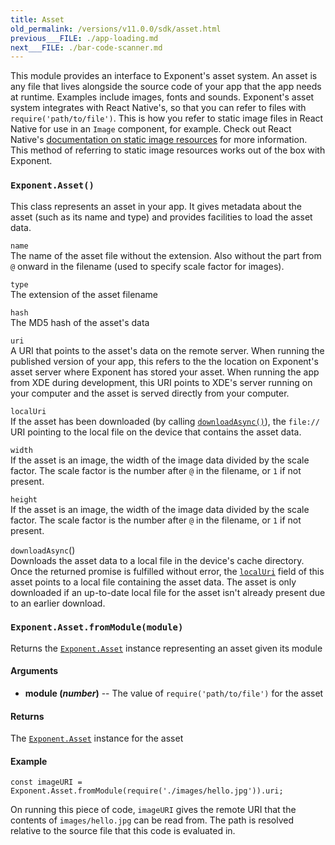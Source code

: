 ```yaml
---
title: Asset
old_permalink: /versions/v11.0.0/sdk/asset.html
previous___FILE: ./app-loading.md
next___FILE: ./bar-code-scanner.md
---
```


This module provides an interface to Exponent's asset system. An asset is any file that lives alongside the source code of your app that the app needs at runtime. Examples include images, fonts and sounds. Exponent's asset system integrates with React Native's, so that you can refer to files with `require('path/to/file')`. This is how you refer to static image files in React Native for use in an `Image` component, for example. Check out React Native's [documentation on static image resources](https://facebook.github.io/react-native/docs/images.html#static-image-resources) for more information. This method of referring to static image resources works out of the box with Exponent.

### `Exponent.Asset()`

This class represents an asset in your app. It gives metadata about the asset (such as its name and type) and provides facilities to load the asset data.

 `name`  
The name of the asset file without the extension. Also without the part from `@` onward in the filename (used to specify scale factor for images).

 `type`  
The extension of the asset filename

 `hash`  
The MD5 hash of the asset's data

 `uri`  
A URI that points to the asset's data on the remote server. When running the published version of your app, this refers to the the location on Exponent's asset server where Exponent has stored your asset. When running the app from XDE during development, this URI points to XDE's server running on your computer and the asset is served directly from your computer.

 `localUri`  
If the asset has been downloaded (by calling [`downloadAsync()`](#Exponent.Asset.downloadAsync "Exponent.Asset.downloadAsync")), the `file://` URI pointing to the local file on the device that contains the asset data.

 `width`  
If the asset is an image, the width of the image data divided by the scale factor. The scale factor is the number after `@` in the filename, or `1` if not present.

 `height`  
If the asset is an image, the width of the image data divided by the scale factor. The scale factor is the number after `@` in the filename, or `1` if not present.

 `downloadAsync`()  
Downloads the asset data to a local file in the device's cache directory. Once the returned promise is fulfilled without error, the [`localUri`](#Exponent.Asset.localUri "Exponent.Asset.localUri") field of this asset points to a local file containing the asset data. The asset is only downloaded if an up-to-date local file for the asset isn't already present due to an earlier download.

### `Exponent.Asset.fromModule(module)`

Returns the [`Exponent.Asset`](#Exponent.Asset "Exponent.Asset") instance representing an asset given its module

#### Arguments

-   **module (_number_)** -- The value of `require('path/to/file')` for the asset

#### Returns

The [`Exponent.Asset`](#Exponent.Asset "Exponent.Asset") instance for the asset

#### Example

    const imageURI = Exponent.Asset.fromModule(require('./images/hello.jpg')).uri;

On running this piece of code, `imageURI` gives the remote URI that the contents of `images/hello.jpg` can be read from. The path is resolved relative to the source file that this code is evaluated in.
